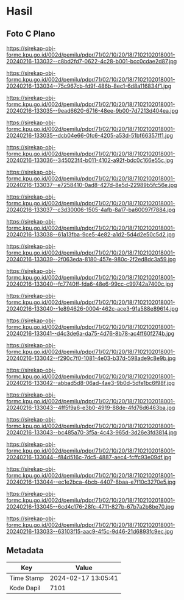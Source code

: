 # Hasil

## Foto C Plano

https://sirekap-obj-formc.kpu.go.id/002d/pemilu/pdpr/71/02/10/20/18/7102102018001-20240216-133032--c8bd2fd7-0622-4c28-b001-bcc0cdae2d87.jpg

https://sirekap-obj-formc.kpu.go.id/002d/pemilu/pdpr/71/02/10/20/18/7102102018001-20240216-133034--75c967cb-fd9f-486b-8ec1-6d8a116834f1.jpg

https://sirekap-obj-formc.kpu.go.id/002d/pemilu/pdpr/71/02/10/20/18/7102102018001-20240216-133035--9ead6620-6716-48ee-9b00-7d7213d404ea.jpg

https://sirekap-obj-formc.kpu.go.id/002d/pemilu/pdpr/71/02/10/20/18/7102102018001-20240216-133035--dcb04e66-0fc6-4205-a53d-51bf66357ff1.jpg

https://sirekap-obj-formc.kpu.go.id/002d/pemilu/pdpr/71/02/10/20/18/7102102018001-20240216-133036--345023f4-b011-4102-a92f-bdc0c166e55c.jpg

https://sirekap-obj-formc.kpu.go.id/002d/pemilu/pdpr/71/02/10/20/18/7102102018001-20240216-133037--e7258410-0ad8-427d-8e5d-22989b5fc56e.jpg

https://sirekap-obj-formc.kpu.go.id/002d/pemilu/pdpr/71/02/10/20/18/7102102018001-20240216-133037--c3d30006-1505-4afb-8a17-ba60097f7884.jpg

https://sirekap-obj-formc.kpu.go.id/002d/pemilu/pdpr/71/02/10/20/18/7102102018001-20240216-133038--61a13fba-9ce5-4e82-a1d2-5d4d2e50c5d2.jpg

https://sirekap-obj-formc.kpu.go.id/002d/pemilu/pdpr/71/02/10/20/18/7102102018001-20240216-133039--2f063eda-8180-457e-980c-2f2ed8dc3a59.jpg

https://sirekap-obj-formc.kpu.go.id/002d/pemilu/pdpr/71/02/10/20/18/7102102018001-20240216-133040--fc7740ff-fda6-48e6-99cc-c99742a7400c.jpg

https://sirekap-obj-formc.kpu.go.id/002d/pemilu/pdpr/71/02/10/20/18/7102102018001-20240216-133040--1e894626-0004-462c-ace3-91a588e89614.jpg

https://sirekap-obj-formc.kpu.go.id/002d/pemilu/pdpr/71/02/10/20/18/7102102018001-20240216-133041--d4c3de6a-da75-4d76-8b78-ac4ff60f274b.jpg

https://sirekap-obj-formc.kpu.go.id/002d/pemilu/pdpr/71/02/10/20/18/7102102018001-20240216-133042--f290c7f0-1081-4e03-b37d-598ade9c8e9b.jpg

https://sirekap-obj-formc.kpu.go.id/002d/pemilu/pdpr/71/02/10/20/18/7102102018001-20240216-133042--abbad5d8-06ad-4ae3-9b0d-5dfe1bc6f98f.jpg

https://sirekap-obj-formc.kpu.go.id/002d/pemilu/pdpr/71/02/10/20/18/7102102018001-20240216-133043--4ff5f9a6-e3b0-4919-88de-4fd76d6463ba.jpg

https://sirekap-obj-formc.kpu.go.id/002d/pemilu/pdpr/71/02/10/20/18/7102102018001-20240216-133043--bc485a70-3f5a-4c43-965d-3d26e3fd3814.jpg

https://sirekap-obj-formc.kpu.go.id/002d/pemilu/pdpr/71/02/10/20/18/7102102018001-20240216-133044--f84d516c-7dc5-4887-aec4-fcffc93e09df.jpg

https://sirekap-obj-formc.kpu.go.id/002d/pemilu/pdpr/71/02/10/20/18/7102102018001-20240216-133044--ec1e2bca-4bcb-4407-8baa-e7f10c3270e5.jpg

https://sirekap-obj-formc.kpu.go.id/002d/pemilu/pdpr/71/02/10/20/18/7102102018001-20240216-133045--6cd4c176-28fc-4711-827b-67b7a2b8be70.jpg

https://sirekap-obj-formc.kpu.go.id/002d/pemilu/pdpr/71/02/10/20/18/7102102018001-20240216-133033--63103f15-aac9-4f5c-9d46-21d6893fc9ec.jpg


## Metadata

| Key        | Value               |
| ---------- | ------------------- |
| Time Stamp | 2024-02-17 13:05:41 |
| Kode Dapil | 7101                |



